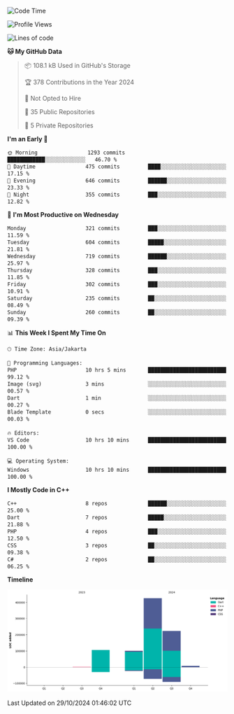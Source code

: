 <!--START_SECTION:waka-->
![Code Time](http://img.shields.io/badge/Code%20Time-242%20hrs%2047%20mins-blue)

![Profile Views](http://img.shields.io/badge/Profile%20Views-12-blue)

![Lines of code](https://img.shields.io/badge/From%20Hello%20World%20I%27ve%20Written-862.6%20thousand%20lines%20of%20code-blue)

**🐱 My GitHub Data** 

> 📦 108.1 kB Used in GitHub's Storage 
 > 
> 🏆 378 Contributions in the Year 2024
 > 
> 🚫 Not Opted to Hire
 > 
> 📜 35 Public Repositories 
 > 
> 🔑 5 Private Repositories 
 > 
**I'm an Early 🐤** 

```text
🌞 Morning                1293 commits        ████████████░░░░░░░░░░░░░   46.70 % 
🌆 Daytime                475 commits         ████░░░░░░░░░░░░░░░░░░░░░   17.15 % 
🌃 Evening                646 commits         ██████░░░░░░░░░░░░░░░░░░░   23.33 % 
🌙 Night                  355 commits         ███░░░░░░░░░░░░░░░░░░░░░░   12.82 % 
```
📅 **I'm Most Productive on Wednesday** 

```text
Monday                   321 commits         ███░░░░░░░░░░░░░░░░░░░░░░   11.59 % 
Tuesday                  604 commits         █████░░░░░░░░░░░░░░░░░░░░   21.81 % 
Wednesday                719 commits         ██████░░░░░░░░░░░░░░░░░░░   25.97 % 
Thursday                 328 commits         ███░░░░░░░░░░░░░░░░░░░░░░   11.85 % 
Friday                   302 commits         ███░░░░░░░░░░░░░░░░░░░░░░   10.91 % 
Saturday                 235 commits         ██░░░░░░░░░░░░░░░░░░░░░░░   08.49 % 
Sunday                   260 commits         ██░░░░░░░░░░░░░░░░░░░░░░░   09.39 % 
```


📊 **This Week I Spent My Time On** 

```text
🕑︎ Time Zone: Asia/Jakarta

💬 Programming Languages: 
PHP                      10 hrs 5 mins       █████████████████████████   99.12 % 
Image (svg)              3 mins              ░░░░░░░░░░░░░░░░░░░░░░░░░   00.57 % 
Dart                     1 min               ░░░░░░░░░░░░░░░░░░░░░░░░░   00.27 % 
Blade Template           0 secs              ░░░░░░░░░░░░░░░░░░░░░░░░░   00.03 % 

🔥 Editors: 
VS Code                  10 hrs 10 mins      █████████████████████████   100.00 % 

💻 Operating System: 
Windows                  10 hrs 10 mins      █████████████████████████   100.00 % 
```

**I Mostly Code in C++** 

```text
C++                      8 repos             ██████░░░░░░░░░░░░░░░░░░░   25.00 % 
Dart                     7 repos             █████░░░░░░░░░░░░░░░░░░░░   21.88 % 
PHP                      4 repos             ███░░░░░░░░░░░░░░░░░░░░░░   12.50 % 
CSS                      3 repos             ██░░░░░░░░░░░░░░░░░░░░░░░   09.38 % 
C#                       2 repos             ██░░░░░░░░░░░░░░░░░░░░░░░   06.25 % 
```



**Timeline**

![Lines of Code chart](https://raw.githubusercontent.com/PradiptaAhmad/PradiptaAhmad/main/assets/bar_graph.png)


 Last Updated on 29/10/2024 01:46:02 UTC
<!--END_SECTION:waka-->
